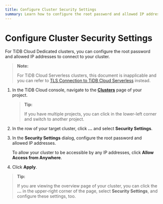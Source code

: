 ```yaml
---
title: Configure Cluster Security Settings
summary: Learn how to configure the root password and allowed IP addresses to connect to your cluster.
---
```


# Configure Cluster Security Settings

For TiDB Cloud Dedicated clusters, you can configure the root password and allowed IP addresses to connect to your cluster.

> **Note:**
>
> For TiDB Cloud Serverless clusters, this document is inapplicable and you can refer to [TLS Connection to TiDB Cloud Serverless](/tidb-cloud/secure-connections-to-serverless-clusters.md) instead.

1. In the TiDB Cloud console, navigate to the [**Clusters**](https://tidbcloud.com/console/clusters) page of your project.

    > **Tip:**
    >
    > If you have multiple projects, you can click <MDSvgIcon name="icon-left-projects" /> in the lower-left corner and switch to another project.

2. In the row of your target cluster, click **...** and select **Security Settings**.
3. In the **Security Settings** dialog, configure the root password and allowed IP addresses.

    To allow your cluster to be accessible by any IP addresses, click **Allow Access from Anywhere**.

4. Click **Apply**.

> **Tip:**
>
> If you are viewing the overview page of your cluster, you can click the **...** in the upper-right corner of the page, select **Security Settings**, and configure these settings, too.

